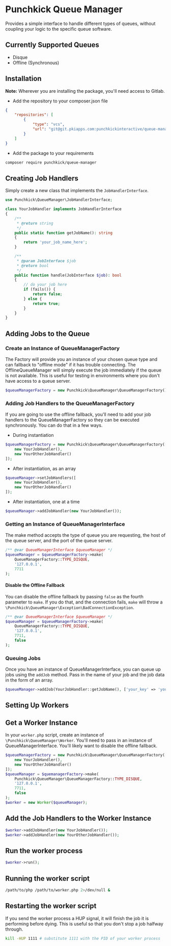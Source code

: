 # Punchkick Queue Manager

Provides a simple interface to handle different types of queues, without coupling your logic to the specific queue software.

## Currently Supported Queues

* Disque
* Offline (Synchronous)

## Installation

__Note:__ Wherever you are installing the package, you'll need access to Gitlab.

* Add the repository to your composer.json file
```json
{
    "repositories": [
        {
            "type": "vcs", 
            "url": "git@git.pkiapps.com:punchkickinteractive/queue-manager.git"
        }
    ]
}
```

* Add the package to your requirements  
```bash
composer require punchkick/queue-manager
```


## Creating Job Handlers

Simply create a new class that implements the `JobHandlerInterface`.

```php
use Punchkick\QueueManager\JobHandlerInterface;

class YourJobHandler implements JobHandlerInterface
{
    /**
     * @return string
     */
    public static function getJobName(): string
    {
        return 'your_job_name_here';
    }

    /**
     * @param JobInterface $job
     * @return bool
     */
    public function handle(JobInterface $job): bool
    {
        // do your job here
        if (fails()) {
            return false;
        } else {
            return true;
        }
    }
}
```

## Adding Jobs to the Queue

### Create an Instance of QueueManagerFactory

The Factory will provide you an instance of your chosen queue type and can 
fallback to "offline mode" if it has trouble connecting. The OfflineQueueManager 
will simply execute the job immediately if the queue is not available. This is 
useful for testing in environments where you don't have access to a queue 
server.

```php
$queueManagerFactory = new Punchkick\QueueManager\QueueManagerFactory();
```

### Adding Job Handlers to the QueueManagerFactory

If you are going to use the offline fallback, you'll need to add your job 
handlers to the QueueManagerFactory so they can be executed synchronously. 
You can do that in a few ways.

* During instantiation

```php
$queueManagerFactory = new Punchkick\QueueManager\QueueManagerFactory([
    new YourJobHandler(), 
    new YourOtherJobHandler()
]);
```

* After instantiation, as an array

```php
$queueManager->setJobHandlers([
    new YourJobHandler(), 
    new YourOtherJobHandler()
]);
```

* After instantiation, one at a time

```php
$queueManager->addJobHandler(new YourJobHandler());
```

### Getting an Instance of QueueManagerInterface

The make method accepts the type of queue you are requesting, the host of the 
queue server, and the port of the queue server.

```php
/** @var QueueManagerInterface $queueManager */
$queueManager = $queueManagerFactory->make(
    QueueManagerFactory::TYPE_DISQUE, 
    '127.0.0.1', 
    7711
);
```

#### Disable the Offline Fallback

You can disable the offline fallback by passing `false` as the fourth parameter 
to `make`. If you do that, and the connection fails, `make` will throw a 
`\Punchkick\QueueManager\Exception\BadConnectionException`.

```php
/** @var QueueManagerInterface $queueManager */
$queueManager = $queueManagerFactory->make(
    QueueManagerFactory::TYPE_DISQUE, 
    '127.0.0.1', 
    7711, 
    false
);
```

### Queuing Jobs

Once you have an instance of QueueManagerInterface, you can queue up jobs using 
the `addJob` method. Pass in the name of your job and the job data in the form 
of an array.

```php
$queueManager->addJob(YourJobHandler::getJobName(), ['your_key' => 'your_val']);
```


## Setting Up Workers

## Get a Worker Instance

In your `worker.php` script, create an instance of 
`\Punchkick\QueueManager\Worker`. You'll need to pass in an instance of 
QueueManagerInterface. You'll likely want to disable the offline fallback.

```php
$queueManagerFactory = new Punchkick\QueueManager\QueueManagerFactory([
    new YourJobHandler(), 
    new YourOtherJobHandler()
]);
$queueManager = $quemanagerFactory->make(
    Punchkick\QueueManager\QueueManagerFactory::TYPE_DISQUE, 
    '127.0.0.1', 
    7711, 
    false
);
$worker = new Worker($queueManager);
```

## Add the Job Handlers to the Worker Instance


```php
$worker->addJobHandler(new YourJobHandler());
$worker->addJobHandler(new YourOtherJobHandler());
```

## Run the worker process

```php
$worker->run();
```

## Running the worker script

```bash
/path/to/php /path/to/worker.php 2>/dev/null &
```

## Restarting the worker script

If you send the worker process a HUP signal, it will finish the job it is 
performing before dying. This is useful so that you don't stop a job halfway 
through.

```bash
kill -HUP 1111 # substitute 1111 with the PID of your worker process
```